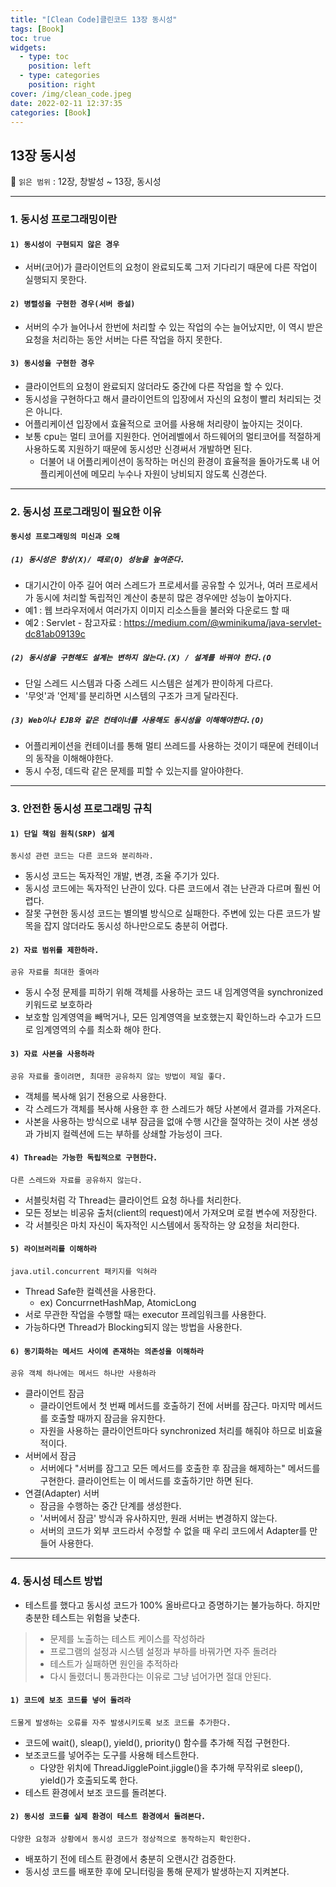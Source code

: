 ```yaml
---
title: "[Clean Code]클린코드 13장 동시성"
tags: [Book]
toc: true
widgets:
  - type: toc
    position: left
  - type: categories
    position: right
cover: /img/clean_code.jpeg
date: 2022-02-11 12:37:35
categories: [Book]
---
```


</pre>
<!--more-->

<!--more-->

## **13장 동시성**

🔖 `읽은 범위` : 12장, 창발성 ~ 13장, 동시성

---

### **1. 동시성 프로그래밍이란**

#### `1) 동시성이 구현되지 않은 경우`

- 서버(코어)가 클라이언트의 요청이 완료되도록 그저 기다리기 때문에 다른 작업이 실행되지 못한다.

#### `2) 병렬성을 구현한 경우(서버 증설)`

- 서버의 수가 늘어나서 한번에 처리할 수 있는 작업의 수는 늘어났지만, 이 역시 받은 요청을 처리하는 동안 서버는 다른 작업을 하지 못한다.

#### `3) 동시성을 구현한 경우`

- 클라이언트의 요청이 완료되지 않더라도 중간에 다른 작업을 할 수 있다.
- 동시성을 구현하다고 해서 클라이언트의 입장에서 자신의 요청이 빨리 처리되는 것은 아니다.
- 어플리케이션 입장에서 효율적으로 코어를 사용해 처리량이 높아지는 것이다.
- 보통 cpu는 멀티 코어를 지원한다. 언어레벨에서 하드웨어의 멀티코어를 적절하게 사용하도록 지원하기 때문에 동시성만 신경써서 개발하면 된다.
  - 더불어 내 어플리케이션이 동작하는 머신의 환경이 효율적을 돌아가도록 내 어플리케이션에 메모리 누수나 자원이 낭비되지 않도록 신경쓴다.

---

### **2. 동시성 프로그래밍이 필요한 이유**

#### `동시성 프로그래밍의 미신과 오해`

##### `(1) 동시성은 항상(X)/ 때로(O) 성능을 높여준다.`

- 대기시간이 아주 길어 여러 스레드가 프로세서를 공유할 수 있거나, 여러 프로세서가 동시에 처리할 독립적인 계산이 충분히 많은 경우에만 성능이 높아지다.
- 예1 : 웹 브라우저에서 여러가지 이미지 리소스들을 불러와 다운로드 할 때
- 예2 : Servlet - 참고자료 : https://medium.com/@wminikuma/java-servlet-dc81ab09139c

##### `(2) 동시성을 구현해도 설계는 변하지 않는다.(X) / 설계를 바꿔야 한다.(O`

- 단일 스레드 시스템과 다중 스레드 시스템은 설계가 판이하게 다르다.
- '무엇'과 '언제'를 분리하면 시스템의 구조가 크게 달라진다.

##### `(3) Web이나 EJB와 같은 컨테이너를 사용해도 동시성을 이해해야한다.(O)`

- 어플리케이션을 컨테이너를 통해 멀티 쓰레드를 사용하는 것이기 때문에 컨테이너의 동작을 이해해야한다.
- 동시 수정, 데드락 같은 문제를 피할 수 있는지를 알아야한다.

---

### **3. 안전한 동시성 프로그래밍 규칙**

#### `1) 단일 책임 원칙(SRP) 설계`

`동시성 관련 코드는 다른 코드와 분리하라.`

- 동시성 코드는 독자적인 개발, 변경, 조율 주기가 있다.
- 동시성 코드에는 독자적인 난관이 있다. 다른 코드에서 겪는 난관과 다르며 훨씬 어렵다.
- 잘못 구현한 동시성 코드는 별의별 방식으로 실패한다. 주변에 있는 다른 코드가 발목을 잡지 않더라도 동시성 하나만으로도 충분히 어렵다.

#### `2) 자료 범위를 제한하라.`

`공유 자료를 최대한 줄여라`

- 동시 수정 문제를 피하기 위해 객체를 사용하는 코드 내 임계영역을 synchronized 키워드로 보호하라
- 보호할 임계영역을 빼먹거나, 모든 임계영역을 보호했는지 확인하느라 수고가 드므로 임계영역의 수를 최소화 해야 한다.

#### `3) 자료 사본을 사용하라`

`공유 자료를 줄이려면, 최대한 공유하지 않는 방법이 제일 좋다.`

- 객체를 복사해 읽기 전용으로 사용한다.
- 각 스레드가 객체를 복사해 사용한 후 한 스레드가 해당 사본에서 결과를 가져온다.
- 사본을 사용하는 방식으로 내부 잠금을 없애 수행 시간을 절약하는 것이 사본 생성과 가비지 컬렉션에 드는 부하를 상쇄할 가능성이 크다.

#### `4) Thread는 가능한 독립적으로 구현한다.`

`다른 스레드와 자료를 공유하지 않는다.`

- 서블릿처럼 각 Thread는 클라이언트 요청 하나를 처리한다.
- 모든 정보는 비공유 출처(client의 request)에서 가져오며 로컬 변수에 저장한다.
- 각 서블릿은 마치 자신이 독자적인 시스템에서 동작하는 양 요청을 처리한다.

#### `5) 라이브러리를 이해하라`

`java.util.concurrent 패키지를 익혀라`

- Thread Safe한 컬렉션을 사용한다.
  - ex) ConcurrnetHashMap, AtomicLong
- 서로 무관한 작업을 수행할 때는 executor 프레임워크를 사용한다.
- 가능하다면 Thread가 Blocking되지 않는 방법을 사용한다.

#### `6) 동기화하는 메서드 사이에 존재하는 의존성을 이해하라`

`공유 객체 하나에는 메서드 하나만 사용하라`

- 클라이언트 잠금
  - 클라이언트에서 첫 번째 메서드를 호출하기 전에 서버를 잠근다. 마지막 메서드를 호출할 때까지 잠금을 유지한다.
  - 자원을 사용하는 클라이언트마다 synchronized 처리를 해줘야 하므로 비효율적이다.
- 서버에서 잠금
  - 서버에다 "서버를 잠그고 모든 메서드를 호출한 후 잠금을 해제하는" 메서드를 구현한다. 클라이언트는 이 메서드를 호출하기만 하면 된다.
- 연결(Adapter) 서버
  - 잠금을 수행하는 중간 단계를 생성한다.
  - '서버에서 잠금' 방식과 유사하지만, 원래 서버는 변경하지 않는다.
  - 서버의 코드가 외부 코드라서 수정할 수 없을 때 우리 코드에서 Adapter를 만들어 사용한다.

---

### **4. 동시성 테스트 방법**

- 테스트를 했다고 동시성 코드가 100% 올바르다고 증명하기는 불가능하다. 하지만 충분한 테스트는 위험을 낮춘다.

> - 문제를 노출하는 테스트 케이스를 작성하라
> - 프로그램의 설정과 시스템 설정과 부하를 바꿔가면 자주 돌려라
> - 테스트가 실패하면 원인을 추적하라
> - 다시 돌렸더니 통과한다는 이유로 그냥 넘어가면 절대 안된다.

#### `1) 코드에 보조 코드를 넣어 돌려라`

`드물게 발생하는 오류를 자주 발생시키도록 보조 코드를 추가한다.`

- 코드에 wait(), sleap(), yield(), priority() 함수를 추가해 직접 구현한다.
- 보조코드를 넣어주는 도구를 사용해 테스트한다.
  - 다양한 위치에 ThreadJigglePoint.jiggle()을 추가해 무작위로 sleep(), yield()가 호출되도록 한다.
- 테스트 환경에서 보조 코드를 돌려본다.

#### `2) 동시성 코드를 실제 환경이 테스트 환경에서 돌려본다.`

`다양한 요청과 상황에서 동시성 코드가 정상적으로 동작하는지 확인한다.`

- 배포하기 전에 테스트 환경에서 충분히 오랜시간 검증한다.
- 동시성 코드를 배포한 후에 모니터링을 통해 문제가 발생하는지 지켜본다.
